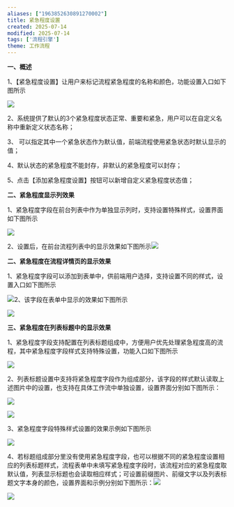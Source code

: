```yaml
---
aliases: ["1963852630891270002"]
title: 紧急程度设置
created: 2025-07-14
modified: 2025-07-14
tags: ['流程引擎']
theme: 工作流程
---
```


**一、概述**

1、【紧急程度设置】让用户来标记流程紧急程度的名称和颜色，功能设置入口如下图所示

![](2f24e60ec0da11fe327edced845a9577.jpg)

2、系统提供了默认的3个紧急程度状态正常、重要和紧急，用户可以在自定义名称中重新定义状态名称；

3、 可以指定其中一个紧急状态作为默认值，前端流程使用紧急状态时默认显示的值；

4、默认状态的紧急程度不能封存，非默认的紧急程度可以封存；

5、点击【添加紧急程度设置】按钮可以新增自定义紧急程度状态值；

**二、紧急程度显示列效果**

1、紧急程度字段在前台列表中作为单独显示列时，支持设置特殊样式，设置界面如下图所示

![](29c58c80fd098ea944422dba9695c4f7.jpg)

2、设置后，在前台流程列表中的显示效果如下图所示![](08189cb1c28f935e9753af54120667c8.jpg)

**二、紧急程度在流程详情页的显示效果**

1、紧急程度字段可以添加到表单中，供前端用户选择，支持设置不同的样式，设置入口如下图所示

![](ae84ec608b2694c30485a5980afff01b.jpg)2、该字段在表单中显示的效果如下图所示

![](ee7c4c23b1e9af5305c06c03f6c02203.jpg)

**三、紧急程度在列表标题中的显示效果**

1、紧急程度字段支持配置在列表标题组成中，方便用户优先处理紧急程度高的流程，其中紧急程度字段样式支持特殊设置，功能入口如下图所示

![](a8adcc5384393455c647c533eb94a617.jpg)

2、列表标题设置中支持将紧急程度字段作为组成部分，该字段的样式默认读取上述图片中的设置，也支持在具体工作流中单独设置，设置界面分别如下图所示：

![](01f61c16862835c40ca2592e7334caaa.jpg)

![](a80ae3fa73162f3796e1d79bf79ff55a.jpg)

3、紧急程度字段特殊样式设置的效果示例如下图所示

![](3241f338bb348895a9744f5005133fe7.jpg)

4、若标题组成部分里没有使用紧急程度字段，也可以根据不同的紧急程度设置相应的列表标题样式，流程表单中未填写紧急程度字段时，该流程对应的紧急程度取默认值，列表显示标题也会读取相应样式；可设置前缀图片、前缀文字以及列表标题文字本身的颜色，设置界面和示例分别如下图所示：![](9c45504e86042141f3faeaa1b0be8a7b.jpg)

![](573c6fdca410ff83e64fc3b662e0b3d3.jpg)